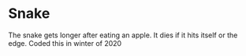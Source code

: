 # Snake
The snake gets longer after eating an apple. It dies if it hits itself or the edge.
Coded this in winter of 2020